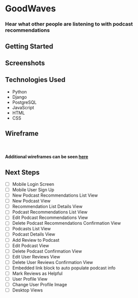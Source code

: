 # GoodWaves

### Hear what other people are listening to with podcast recommendations

## Getting Started

## Screenshots

## Technologies Used
* Python
* Django
* PostgreSQL
* JavaScript
* HTML
* CSS

## Wireframe

<img src="">
<img src="">

#### Additional wireframes can be seen [here](https://trello.com/b/aictIgTF/goodwaves)

## Next Steps
- [ ] Mobile Login Screen
- [ ] Mobile User Sign Up
- [ ] New Podcast Recommendations List View
- [ ] New Podcast View
- [ ] Recommendation List Details View
- [ ] Podcast Recommendations List View
- [ ] Edit Podcast Recommendations View
- [ ] Delete Podcast Recommendations Confirmation View
- [ ] Podcasts List View
- [ ] Podcast Details View
- [ ] Add Review to Podcast
- [ ] Edit Podcast View
- [ ] Delete Podcast Confirmation View
- [ ] Edit User Reviews View
- [ ] Delete User Reviews Confirmation View
- [ ] Embedded link block to auto populate podcast info
- [ ] Mark Reviews as Helpful
- [ ] User Profile View
- [ ] Change User Profile Image
- [ ] Desktop Views